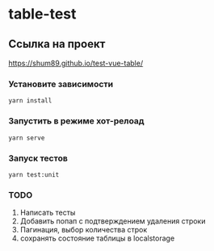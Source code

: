 # table-test

## Ссылка на проект

<https://shum89.github.io/test-vue-table/>

### Установите зависимости

```
yarn install
```

### Запустить в режиме хот-релоад

```
yarn serve
```

### Запуск тестов

```
yarn test:unit
```

### TODO

1. Написать тесты
2. Добавить попап с подтверждением удаления строки
3. Пагинация, выбор количества строк
4. сохранять состояние таблицы в localstorage
